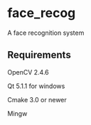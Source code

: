 # face_recog
A face recognition system

## Requirements
OpenCV 2.4.6

Qt 5.1.1 for windows

Cmake 3.0 or newer

Mingw 
